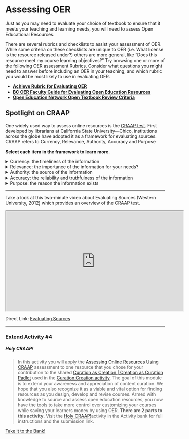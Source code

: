 # Assessing OER

Just as you may need to evaluate your choice of textbook to ensure that it meets your teaching and learning needs, you will need to assess Open Educational Resources.

There are several rubrics and checklists to assist your assessment of OER. While some criteria on these checklists are unique to OER (i.e. What license is the resource released under?) others are more general, like “Does this resource meet my course learning objectives?” Try browsing one or more of the following OER assessment Rubrics. Consider what questions you might need to answer before including an OER in your teaching, and which rubric you would be most likely to use in evaluating OER.

*   [**Achieve Rubric for Evaluating OER**](https://www.achieve.org/files/AchieveOERRubrics_1.pdf)
*   [**BC OER Faculty Guide for Evaluating Open Education Resources**](https://opentextbc.ca/adaptopentextbook/wp-content/uploads/sites/144/2016/06/Faculty-Guide-22-Apr-15.pdf)
*   [**Open Education Network Open Textbook Review Criteria**](https://open.umn.edu/opentextbooks/reviews/rubric)

## Spotlight on CRAAP

One widely used way to assess online resources is the [CRAAP test](http://libguides.csuchico.edu/c.php?g=414315&p=2822716). First developed by librarians at California State University—Chico, institutions across the globe have adopted it as a framework for evaluating sources. CRAAP refers to Currency, Relevance, Authority, Accuracy and Purpose

**Select each item in the framework to learn more.**

<div class="accordion">

<details>
  <summary>Currency: the timeliness of the information</summary>
  
*   When was the resource published or posted?
*   Has the resource been revised or updated?
*   Does your topic require current information?
*   Are the links functional?
  
</details>

<details>
  <summary>Relevance: the importance of the information for your needs?</summary>
  
*   Does the resource relate to your needs?
*   Who is the intended audience?
*   Is the information in the resource at an appropriate level for your learners?
  
</details>

<details>
  <summary>Authority: the source of the information</summary>

*   Who is the creator?
*   What are the creator’s credentials or organizational affiliations?
*   Are the creators/collaborators contributors qualified to write on the topic?

</details>

<details>
  <summary>Accuracy: the reliability and truthfulness of the information</summary>

*   Is the information supported by evidence?
*   Has the resource been reviewed or refereed?
*   Are there spelling, grammar, or typographical errors?

</details>

<details>
  <summary>Purpose: the reason the information exists</summary>

*   What is the purpose of the information? Is it to inform, teach, sell, entertain or persuade?
*   Is the information fact, opinion, or propaganda?
*   Are there political, ideological, cultural, religious, institutional, or personal biases?

</details>

</div>

* * *

Take a look at this two-minute video about Evaluating Sources (Western University, 2012) which provides an overview of the CRAAP test.

<div class="video-container-4by3"><iframe width="560" height="315" src="https://www.youtube.com/embed/EyMT08mD7Ds"></iframe></div>

Direct Link: [Evaluating Sources](https://youtu.be/EyMT08mD7Ds)

---
### Extend Activity #4
##### Holy CRAAP!
>
> In this activity you will apply the [Assessing Online Resources Using CRAAP](https://h5pstudio.ecampusontario.ca/content/12925) assessment to one resource that you chose for your contribution to the shared [Curation as Creation | Creation as Curation Padlet](https://padlet.com/extend_ecampusontario/nis016u27mla) used in the [Curation Creation activity](https://bank.ecampusontario.ca/activity/curation-creation/).
> The goal of this module is to extend your awareness and appreciation of content curation. We hope that you also recognize it as a viable and vital option for finding resources as you design, develop and revise courses. Armed with knowledge to source and assess open education resources, you now have the tools to take more control over customizing your courses while saving your learners money by using OER.
> **There are 2 parts to this activity.** Visit the [Holy CRAAP!](https://bank.ecampusontario.ca/activity/holy-craap/)activity in the Activity bank for full instructions and the submission link.
  
[Take it to the Bank!](https://elearn.waikato.ac.nz/mod/forum/view.php?id=1610758 ':class=button')

